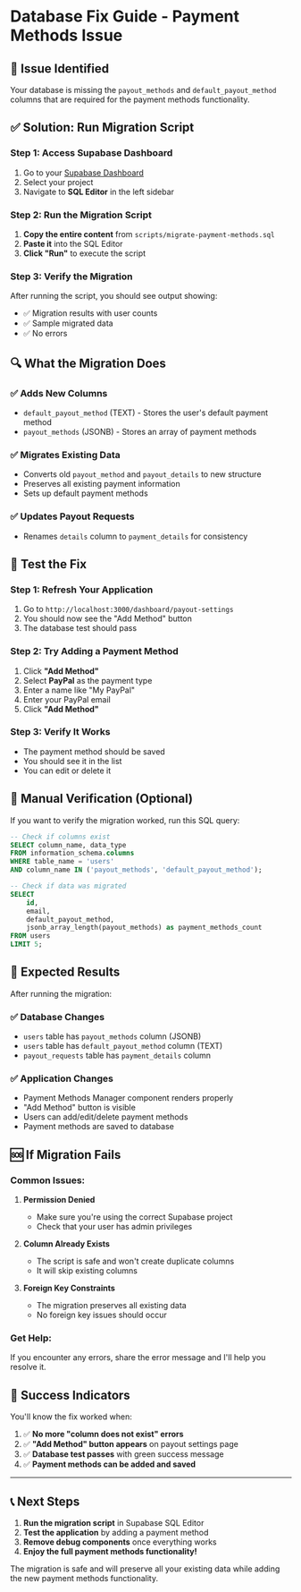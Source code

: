 # Database Fix Guide - Payment Methods Issue

## 🚨 **Issue Identified**
Your database is missing the `payout_methods` and `default_payout_method` columns that are required for the payment methods functionality.

## ✅ **Solution: Run Migration Script**

### Step 1: Access Supabase Dashboard
1. Go to your [Supabase Dashboard](https://supabase.com/dashboard)
2. Select your project
3. Navigate to **SQL Editor** in the left sidebar

### Step 2: Run the Migration Script
1. **Copy the entire content** from `scripts/migrate-payment-methods.sql`
2. **Paste it** into the SQL Editor
3. **Click "Run"** to execute the script

### Step 3: Verify the Migration
After running the script, you should see output showing:
- ✅ Migration results with user counts
- ✅ Sample migrated data
- ✅ No errors

## 🔍 **What the Migration Does**

### ✅ **Adds New Columns**
- `default_payout_method` (TEXT) - Stores the user's default payment method
- `payout_methods` (JSONB) - Stores an array of payment methods

### ✅ **Migrates Existing Data**
- Converts old `payout_method` and `payout_details` to new structure
- Preserves all existing payment information
- Sets up default payment methods

### ✅ **Updates Payout Requests**
- Renames `details` column to `payment_details` for consistency

## 🧪 **Test the Fix**

### Step 1: Refresh Your Application
1. Go to `http://localhost:3000/dashboard/payout-settings`
2. You should now see the "Add Method" button
3. The database test should pass

### Step 2: Try Adding a Payment Method
1. Click **"Add Method"**
2. Select **PayPal** as the payment type
3. Enter a name like "My PayPal"
4. Enter your PayPal email
5. Click **"Add Method"**

### Step 3: Verify It Works
- The payment method should be saved
- You should see it in the list
- You can edit or delete it

## 🔧 **Manual Verification (Optional)**

If you want to verify the migration worked, run this SQL query:

```sql
-- Check if columns exist
SELECT column_name, data_type 
FROM information_schema.columns 
WHERE table_name = 'users' 
AND column_name IN ('payout_methods', 'default_payout_method');

-- Check if data was migrated
SELECT 
    id,
    email,
    default_payout_method,
    jsonb_array_length(payout_methods) as payment_methods_count
FROM users 
LIMIT 5;
```

## 🚀 **Expected Results**

After running the migration:

### ✅ **Database Changes**
- `users` table has `payout_methods` column (JSONB)
- `users` table has `default_payout_method` column (TEXT)
- `payout_requests` table has `payment_details` column

### ✅ **Application Changes**
- Payment Methods Manager component renders properly
- "Add Method" button is visible
- Users can add/edit/delete payment methods
- Payment methods are saved to database

## 🆘 **If Migration Fails**

### Common Issues:

1. **Permission Denied**
   - Make sure you're using the correct Supabase project
   - Check that your user has admin privileges

2. **Column Already Exists**
   - The script is safe and won't create duplicate columns
   - It will skip existing columns

3. **Foreign Key Constraints**
   - The migration preserves all existing data
   - No foreign key issues should occur

### Get Help:
If you encounter any errors, share the error message and I'll help you resolve it.

## 🎉 **Success Indicators**

You'll know the fix worked when:

1. ✅ **No more "column does not exist" errors**
2. ✅ **"Add Method" button appears** on payout settings page
3. ✅ **Database test passes** with green success message
4. ✅ **Payment methods can be added and saved**

---

## 📞 **Next Steps**

1. **Run the migration script** in Supabase SQL Editor
2. **Test the application** by adding a payment method
3. **Remove debug components** once everything works
4. **Enjoy the full payment methods functionality!**

The migration is safe and will preserve all your existing data while adding the new payment methods functionality. 